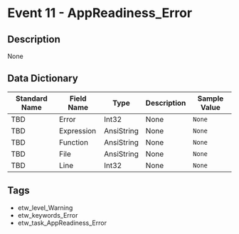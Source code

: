 # Event 11 - AppReadiness_Error

## Description
None

## Data Dictionary
|Standard Name|Field Name|Type|Description|Sample Value|
|---|---|---|---|---|
|TBD|Error|Int32|None|`None`|
|TBD|Expression|AnsiString|None|`None`|
|TBD|Function|AnsiString|None|`None`|
|TBD|File|AnsiString|None|`None`|
|TBD|Line|Int32|None|`None`|

## Tags
* etw_level_Warning
* etw_keywords_Error
* etw_task_AppReadiness_Error